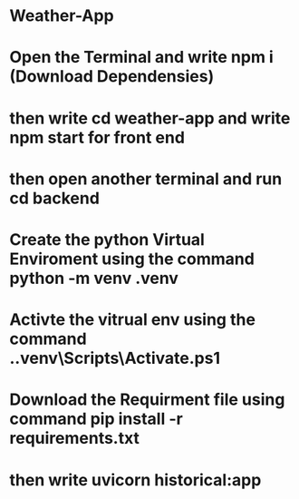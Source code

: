 # Weather-App
# Open the Terminal and write npm i (Download Dependensies)
# then write cd weather-app and write npm start for front end
# then open another terminal and run cd backend
# Create the python Virtual Enviroment using the command  python -m venv .venv   
# Activte the vitrual env using the command .\.venv\Scripts\Activate.ps1
# Download the Requirment file using command pip install -r requirements.txt
# then write uvicorn historical:app
